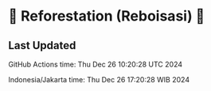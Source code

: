 
# 🌳 Reforestation (Reboisasi) 🌲

## Last Updated

GitHub Actions time: Thu Dec 26 10:20:28 UTC 2024

Indonesia/Jakarta time: Thu Dec 26 17:20:28 WIB 2024
